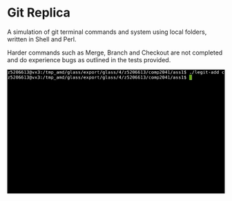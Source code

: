 # Git Replica 
A simulation of git terminal commands and system using local folders, written in Shell and Perl.

Harder commands such as Merge, Branch and Checkout are not completed and do experience bugs as outlined in the tests provided. 

![](legit.gif.sb-f398e36d-vGAUxz)
